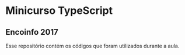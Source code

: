 # Minicurso TypeScript
## Encoinfo 2017

Esse repositório contém os códigos que foram utilizados durante a aula.